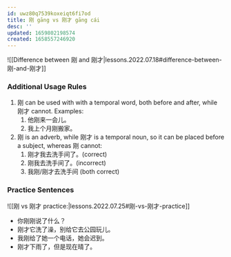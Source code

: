 ```yaml
---
id: uwz80q7539koxeiqt6fi7od
title: 刚 gāng vs 刚才 gāng cái
desc: ''
updated: 1659802198574
created: 1658557246920
---
```


![[Difference between 刚 and 刚才|lessons.2022.07.18#difference-between-刚-and-刚才]]

### Additional Usage Rules

1. 刚 can be used with with a temporal word, both before and after, while 刚才 cannot. Examples:
    1. 他刚来一会儿。
    1. 我上个月刚搬家。
2. 刚 is an adverb, while 刚才 is a temporal noun, so it can be placed before a subject, whereas 刚 cannot:
    1. 刚才我去洗手间了。(correct)
    1. 刚我去洗手间了。(incorrect)
    1. 我刚/刚才去洗手间 (both correct)

### Practice Sentences

![[刚 vs 刚才 practice:|lessons.2022.07.25#刚-vs-刚才-practice]]

- 你刚刚说了什么？
- 刚才它洗了澡，别给它去公园玩儿。
- 我刚给了她一个电话，她会迟到。
- 刚才下雨了，但是现在晴了。